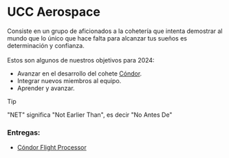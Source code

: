 # UCC Aerospace
Consiste en un grupo de aficionados a la cohetería que intenta demostrar al mundo que lo único que hace falta para alcanzar tus sueños es determinación y confianza.
<br><br>
Estos son algunos de nuestros objetivos para 2024:
- Avanzar en el desarrollo del cohete [Cóndor](https://github.com/EzeGamer135/ucc_aerospace/issues/5#issue-2385198985).
- Integrar nuevos miembros al equipo.
- Aprender y avanzar.


> [!TIP]
> "NET" significa "Not Earlier Than", es decir "No Antes De"

### Entregas:
- [Cóndor Flight Processor](https://github.com/EzeGamer135/ucc_aerospace/releases/tag/CFP_v1.0.0)
